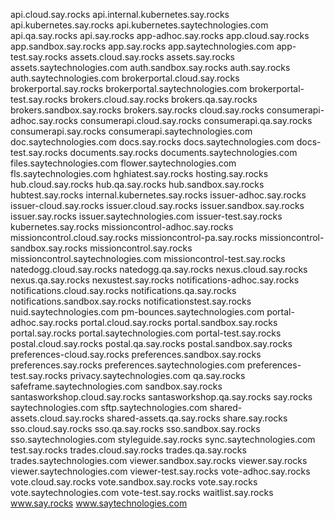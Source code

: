 api.cloud.say.rocks
api.internal.kubernetes.say.rocks
api.kubernetes.say.rocks
api.kubernetes.saytechnologies.com
api.qa.say.rocks
api.say.rocks
app-adhoc.say.rocks
app.cloud.say.rocks
app.sandbox.say.rocks
app.say.rocks
app.saytechnologies.com
app-test.say.rocks
assets.cloud.say.rocks
assets.say.rocks
assets.saytechnologies.com
auth.sandbox.say.rocks
auth.say.rocks
auth.saytechnologies.com
brokerportal.cloud.say.rocks
brokerportal.say.rocks
brokerportal.saytechnologies.com
brokerportal-test.say.rocks
brokers.cloud.say.rocks
brokers.qa.say.rocks
brokers.sandbox.say.rocks
brokers.say.rocks
cloud.say.rocks
consumerapi-adhoc.say.rocks
consumerapi.cloud.say.rocks
consumerapi.qa.say.rocks
consumerapi.say.rocks
consumerapi.saytechnologies.com
doc.saytechnologies.com
docs.say.rocks
docs.saytechnologies.com
docs-test.say.rocks
documents.say.rocks
documents.saytechnologies.com
files.saytechnologies.com
flower.saytechnologies.com
fls.saytechnologies.com
hghiatest.say.rocks
hosting.say.rocks
hub.cloud.say.rocks
hub.qa.say.rocks
hub.sandbox.say.rocks
hubtest.say.rocks
internal.kubernetes.say.rocks
issuer-adhoc.say.rocks
issuer-cloud.say.rocks
issuer.cloud.say.rocks
issuer.sandbox.say.rocks
issuer.say.rocks
issuer.saytechnologies.com
issuer-test.say.rocks
kubernetes.say.rocks
missioncontrol-adhoc.say.rocks
missioncontrol.cloud.say.rocks
missioncontrol-pa.say.rocks
missioncontrol-sandbox.say.rocks
missioncontrol.say.rocks
missioncontrol.saytechnologies.com
missioncontrol-test.say.rocks
natedogg.cloud.say.rocks
natedogg.qa.say.rocks
nexus.cloud.say.rocks
nexus.qa.say.rocks
nexustest.say.rocks
notifications-adhoc.say.rocks
notifications.cloud.say.rocks
notifications.qa.say.rocks
notifications.sandbox.say.rocks
notificationstest.say.rocks
nuid.saytechnologies.com
pm-bounces.saytechnologies.com
portal-adhoc.say.rocks
portal.cloud.say.rocks
portal.sandbox.say.rocks
portal.say.rocks
portal.saytechnologies.com
portal-test.say.rocks
postal.cloud.say.rocks
postal.qa.say.rocks
postal.sandbox.say.rocks
preferences-cloud.say.rocks
preferences.sandbox.say.rocks
preferences.say.rocks
preferences.saytechnologies.com
preferences-test.say.rocks
privacy.saytechnologies.com
qa.say.rocks
safeframe.saytechnologies.com
sandbox.say.rocks
santasworkshop.cloud.say.rocks
santasworkshop.qa.say.rocks
say.rocks
saytechnologies.com
sftp.saytechnologies.com
shared-assets.cloud.say.rocks
shared-assets.qa.say.rocks
share.say.rocks
sso.cloud.say.rocks
sso.qa.say.rocks
sso.sandbox.say.rocks
sso.saytechnologies.com
styleguide.say.rocks
sync.saytechnologies.com
test.say.rocks
trades.cloud.say.rocks
trades.qa.say.rocks
trades.saytechnologies.com
viewer.sandbox.say.rocks
viewer.say.rocks
viewer.saytechnologies.com
viewer-test.say.rocks
vote-adhoc.say.rocks
vote.cloud.say.rocks
vote.sandbox.say.rocks
vote.say.rocks
vote.saytechnologies.com
vote-test.say.rocks
waitlist.say.rocks
www.say.rocks
www.saytechnologies.com
